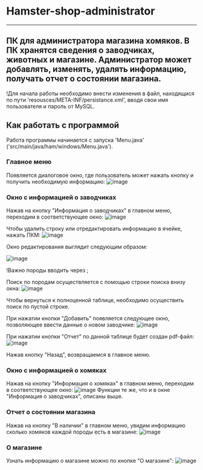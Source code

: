 # Hamster-shop-administrator
-----------------------------------------------------------------------------------
ПК для администратора магазина хомяков. В ПК хранятся сведения о заводчиках, животных и магазине. Администратор может добавлять, изменять, удалять информацию, получать отчет о состоянии магазина.
-----------------------------------------------------------------------------------
!Для начала работы необходимо внести изменения в файл, находящися по пути 'resousces/META-INF/persistance.xml', вводя свои имя пользователя и пароль от MySQL. 

## Как работать с программой
Работа программы начинается с запуска 'Menu.java' ('src/main/java/ham/windows/Menu.java').
### Главное меню
Появляется диалоговое окно, где пользователь может нажать кнопку и получить необходимую информацию:
![image](https://github.com/schastlivayaa/Hamster-shop-administrator/assets/147999753/2eaf888e-6ab9-4b0e-8707-1a385b31aebc)
### Окно с информацией о заводчиках
Нажав на кнопку "Информация о заводчиках" в главном меню, переходим в соответствующее окно:
![image](https://github.com/schastlivayaa/Hamster-shop-administrator/assets/147999753/5025ef77-3c12-4aec-80e5-94cf03d8d516)

Чтобы удалить строку или отредактировать информацию в ячейке, нажать ПКМ:
![image](https://github.com/schastlivayaa/Hamster-shop-administrator/assets/147999753/3c04a94d-a535-488e-b044-a6b96c818425)

Окно редактирования выглядит следующим образом:

![image](https://github.com/schastlivayaa/Hamster-shop-administrator/assets/147999753/0b41aa25-6f3b-43bb-97fd-8f8932eeaf04)

!Важно породы вводить через ;

Поиск по породам осуществляется с помощью строки поиска внизу окна:
![image](https://github.com/schastlivayaa/Hamster-shop-administrator/assets/147999753/a160b4b4-5765-4f59-bbae-e897255961a2)

Чтобы вернуться к полноценной таблице, необходимо осуществить поиск по пустой строке.

При нажатии кнопки "Добавить" появляется следующее окно, позволяющее ввести данные о новом заводчике:
![image](https://github.com/schastlivayaa/Hamster-shop-administrator/assets/147999753/9557929f-7163-442f-ae00-b62aede8b114)

При нажатии кнопки "Отчет" по данной таблице будет создан pdf-файл:
![image](https://github.com/schastlivayaa/Hamster-shop-administrator/assets/147999753/c184c4bb-a081-4827-a472-9c018634f386)

Нажав кнопку "Назад", возвращаемся в главное меню.
### Окно с информацией о хомяках
Нажав на кнопку "Информация о хомяках" в главном меню, переходим в соответствующее окно:
![image](https://github.com/schastlivayaa/Hamster-shop-administrator/assets/147999753/4652e535-cbff-4367-b06b-e266ea536757)
Функции те же, что и в окне "Информация о заводчиках", описаны выше.
### Отчет о состоянии магазина
Нажав на кнопку "В наличии" в главном меню, увидим информацию сколько хомяков каждой породы есть в магазине:
![image](https://github.com/schastlivayaa/Hamster-shop-administrator/assets/147999753/627ac676-e509-4e25-bf5a-b49da4eddc60)
### О магазине
Узнать информацию о магазине можно по кнопке "О магазине":
![image](https://github.com/schastlivayaa/Hamster-shop-administrator/assets/147999753/47cacfd2-bb94-42d2-9910-be844a7898a9)

  



